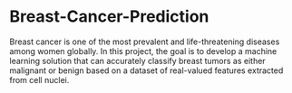 # Breast-Cancer-Prediction
Breast cancer is one of the most prevalent and life-threatening diseases among women globally. In this project, the goal is to develop a machine learning solution that can accurately classify breast tumors as either malignant or benign based on a dataset of real-valued features extracted from cell nuclei.
